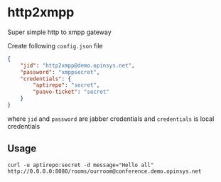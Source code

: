 
# http2xmpp

Super simple http to xmpp gateway

Create following `config.json` file

```json
{
    "jid": "http2xmpp@demo.opinsys.net",
    "password": "xmppsecret",
    "credentials": {
        "aptirepo": "secret",
        "puavo-ticket": "secret"
    }
}
```

where `jid` and `password` are jabber credentials and `credentials` is local
credentials


## Usage

    curl -u aptirepo:secret -d message="Hello all" http://0.0.0.0:8080/rooms/ourroom@conference.demo.opinsys.net

